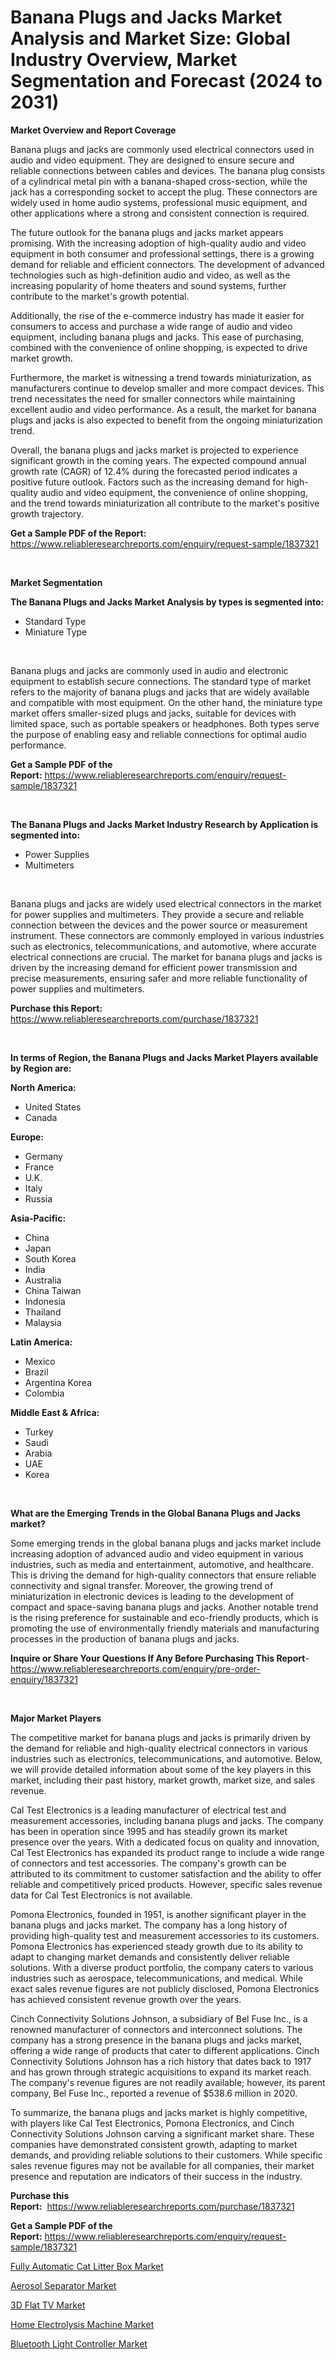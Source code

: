 <p><h1>Banana Plugs and Jacks Market Analysis and Market Size: Global Industry Overview, Market Segmentation and Forecast (2024 to 2031)</h1></p><p><strong>Market Overview and Report Coverage</strong></p>
<p><p>Banana plugs and jacks are commonly used electrical connectors used in audio and video equipment. They are designed to ensure secure and reliable connections between cables and devices. The banana plug consists of a cylindrical metal pin with a banana-shaped cross-section, while the jack has a corresponding socket to accept the plug. These connectors are widely used in home audio systems, professional music equipment, and other applications where a strong and consistent connection is required.</p><p>The future outlook for the banana plugs and jacks market appears promising. With the increasing adoption of high-quality audio and video equipment in both consumer and professional settings, there is a growing demand for reliable and efficient connectors. The development of advanced technologies such as high-definition audio and video, as well as the increasing popularity of home theaters and sound systems, further contribute to the market's growth potential.</p><p>Additionally, the rise of the e-commerce industry has made it easier for consumers to access and purchase a wide range of audio and video equipment, including banana plugs and jacks. This ease of purchasing, combined with the convenience of online shopping, is expected to drive market growth.</p><p>Furthermore, the market is witnessing a trend towards miniaturization, as manufacturers continue to develop smaller and more compact devices. This trend necessitates the need for smaller connectors while maintaining excellent audio and video performance. As a result, the market for banana plugs and jacks is also expected to benefit from the ongoing miniaturization trend.</p><p>Overall, the banana plugs and jacks market is projected to experience significant growth in the coming years. The expected compound annual growth rate (CAGR) of 12.4% during the forecasted period indicates a positive future outlook. Factors such as the increasing demand for high-quality audio and video equipment, the convenience of online shopping, and the trend towards miniaturization all contribute to the market's positive growth trajectory.</p></p>
<p><strong>Get a Sample PDF of the Report:</strong> <a href="https://www.reliableresearchreports.com/enquiry/request-sample/1837321">https://www.reliableresearchreports.com/enquiry/request-sample/1837321</a></p>
<p>&nbsp;</p>
<p><strong>Market Segmentation</strong></p>
<p><strong>The Banana Plugs and Jacks Market Analysis by types is segmented into:</strong></p>
<p><ul><li>Standard Type</li><li>Miniature Type</li></ul></p>
<p>&nbsp;</p>
<p><p>Banana plugs and jacks are commonly used in audio and electronic equipment to establish secure connections. The standard type of market refers to the majority of banana plugs and jacks that are widely available and compatible with most equipment. On the other hand, the miniature type market offers smaller-sized plugs and jacks, suitable for devices with limited space, such as portable speakers or headphones. Both types serve the purpose of enabling easy and reliable connections for optimal audio performance.</p></p>
<p><strong>Get a Sample PDF of the Report:</strong>&nbsp;<a href="https://www.reliableresearchreports.com/enquiry/request-sample/1837321">https://www.reliableresearchreports.com/enquiry/request-sample/1837321</a></p>
<p>&nbsp;</p>
<p><strong>The Banana Plugs and Jacks Market Industry Research by Application is segmented into:</strong></p>
<p><ul><li>Power Supplies</li><li>Multimeters</li></ul></p>
<p>&nbsp;</p>
<p><p>Banana plugs and jacks are widely used electrical connectors in the market for power supplies and multimeters. They provide a secure and reliable connection between the devices and the power source or measurement instrument. These connectors are commonly employed in various industries such as electronics, telecommunications, and automotive, where accurate electrical connections are crucial. The market for banana plugs and jacks is driven by the increasing demand for efficient power transmission and precise measurements, ensuring safer and more reliable functionality of power supplies and multimeters.</p></p>
<p><strong>Purchase this Report:</strong>&nbsp; <a href="https://www.reliableresearchreports.com/purchase/1837321">https://www.reliableresearchreports.com/purchase/1837321</a></p>
<p>&nbsp;</p>
<p><strong>In terms of Region, the Banana Plugs and Jacks Market Players available by Region are:</strong></p>
<p>
    <p> <strong> North America: </strong>
        <ul>
            <li>United States</li>
            <li>Canada</li>
        </ul>
        </p> 
    <p> <strong> Europe: </strong>
        <ul>
            <li>Germany</li>
            <li>France</li>
            <li>U.K.</li>
            <li>Italy</li>
            <li>Russia</li>
        </ul>
        </p> 
    <p> <strong> Asia-Pacific: </strong>
        <ul>
            <li>China</li>
            <li>Japan</li>
            <li>South Korea</li>
            <li>India</li>
            <li>Australia</li>
            <li>China Taiwan</li>
            <li>Indonesia</li>
            <li>Thailand</li>
            <li>Malaysia</li>
        </ul>
        </p> 
    <p> <strong> Latin America: </strong>
        <ul>
            <li>Mexico</li>
            <li>Brazil</li>
            <li>Argentina Korea</li>
            <li>Colombia</li>
        </ul>
        </p> 
    <p> <strong> Middle East & Africa: </strong>
        <ul>
            <li>Turkey</li>
            <li>Saudi</li>
            <li>Arabia</li>
            <li>UAE</li>
            <li>Korea</li>
        </ul>
    </p>
    </p>
<p>&nbsp;</p>
<p><strong>What are the Emerging Trends in the Global Banana Plugs and Jacks market?</strong></p>
<p><p>Some emerging trends in the global banana plugs and jacks market include increasing adoption of advanced audio and video equipment in various industries, such as media and entertainment, automotive, and healthcare. This is driving the demand for high-quality connectors that ensure reliable connectivity and signal transfer. Moreover, the growing trend of miniaturization in electronic devices is leading to the development of compact and space-saving banana plugs and jacks. Another notable trend is the rising preference for sustainable and eco-friendly products, which is promoting the use of environmentally friendly materials and manufacturing processes in the production of banana plugs and jacks.</p></p>
<p><strong>Inquire or Share Your Questions If Any Before Purchasing This Report</strong>- <a href="https://www.reliableresearchreports.com/enquiry/pre-order-enquiry/1837321">https://www.reliableresearchreports.com/enquiry/pre-order-enquiry/1837321</a></p>
<p>&nbsp;</p>
<p><strong>Major Market Players</strong></p>
<p><p>The competitive market for banana plugs and jacks is primarily driven by the demand for reliable and high-quality electrical connectors in various industries such as electronics, telecommunications, and automotive. Below, we will provide detailed information about some of the key players in this market, including their past history, market growth, market size, and sales revenue.</p><p>Cal Test Electronics is a leading manufacturer of electrical test and measurement accessories, including banana plugs and jacks. The company has been in operation since 1995 and has steadily grown its market presence over the years. With a dedicated focus on quality and innovation, Cal Test Electronics has expanded its product range to include a wide range of connectors and test accessories. The company's growth can be attributed to its commitment to customer satisfaction and the ability to offer reliable and competitively priced products. However, specific sales revenue data for Cal Test Electronics is not available.</p><p>Pomona Electronics, founded in 1951, is another significant player in the banana plugs and jacks market. The company has a long history of providing high-quality test and measurement accessories to its customers. Pomona Electronics has experienced steady growth due to its ability to adapt to changing market demands and consistently deliver reliable solutions. With a diverse product portfolio, the company caters to various industries such as aerospace, telecommunications, and medical. While exact sales revenue figures are not publicly disclosed, Pomona Electronics has achieved consistent revenue growth over the years.</p><p>Cinch Connectivity Solutions Johnson, a subsidiary of Bel Fuse Inc., is a renowned manufacturer of connectors and interconnect solutions. The company has a strong presence in the banana plugs and jacks market, offering a wide range of products that cater to different applications. Cinch Connectivity Solutions Johnson has a rich history that dates back to 1917 and has grown through strategic acquisitions to expand its market reach. The company's revenue figures are not readily available; however, its parent company, Bel Fuse Inc., reported a revenue of $538.6 million in 2020.</p><p>To summarize, the banana plugs and jacks market is highly competitive, with players like Cal Test Electronics, Pomona Electronics, and Cinch Connectivity Solutions Johnson carving a significant market share. These companies have demonstrated consistent growth, adapting to market demands, and providing reliable solutions to their customers. While specific sales revenue figures may not be available for all companies, their market presence and reputation are indicators of their success in the industry.</p></p>
<p><strong>Purchase this Report:</strong>&nbsp;&nbsp;<a href="https://www.reliableresearchreports.com/purchase/1837321">https://www.reliableresearchreports.com/purchase/1837321</a></p>
<p></p>
<p><strong>Get a Sample PDF of the Report:</strong>&nbsp;<a href="https://www.reliableresearchreports.com/enquiry/request-sample/1837321">https://www.reliableresearchreports.com/enquiry/request-sample/1837321</a></p>
<p><p><a href="https://github.com/merzlyukov93/Market-Research-Report-List-2/blob/main/fully-automatic-cat-litter-box-market.md">Fully Automatic Cat Litter Box Market</a></p><p><a href="https://github.com/kholmovskayalyudmila/Market-Research-Report-List-2/blob/main/aerosol-separator-market.md">Aerosol Separator Market</a></p><p><a href="https://github.com/sofyaavrova/Market-Research-Report-List-2/blob/main/3d-flat-tv-market.md">3D Flat TV Market</a></p><p><a href="https://github.com/zebdakicsin/Market-Research-Report-List-2/blob/main/home-electrolysis-machine-market.md">Home Electrolysis Machine Market</a></p><p><a href="https://github.com/melchekhinf/Market-Research-Report-List-2/blob/main/bluetooth-light-controller-market.md">Bluetooth Light Controller Market</a></p></p>